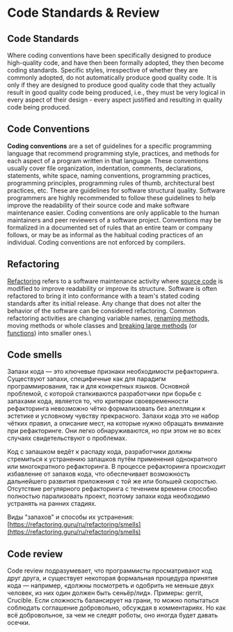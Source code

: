 # Code Standards & Review

## Code Standards

Where coding conventions have been specifically designed to produce high-quality code, and have then been formally adopted, they then become coding standards. Specific styles, irrespective of whether they are commonly adopted, do not automatically produce good quality code. It is only if they are designed to produce good quality code that they actually result in good quality code being produced, i.e., they must be very logical in every aspect of their design - every aspect justified and resulting in quality code being produced.

## Code Conventions

**Coding conventions** are a set of guidelines for a specific programming language that recommend programming style, practices, and methods for each aspect of a program written in that language. These conventions usually cover file organization, indentation, comments, declarations, statements, white space, naming conventions, programming practices, programming principles, programming rules of thumb, architectural best practices, etc. These are guidelines for software structural quality. Software programmers are highly recommended to follow these guidelines to help improve the readability of their source code and make software maintenance easier. Coding conventions are only applicable to the human maintainers and peer reviewers of a software project. Conventions may be formalized in a documented set of rules that an entire team or company follows, or may be as informal as the habitual coding practices of an individual. Coding conventions are not enforced by compilers.

## Refactoring

[Refactoring](https://en.wikipedia.org/wiki/Refactoring) refers to a software maintenance activity where [source code](https://en.wikipedia.org/wiki/Source\_code) is modified to improve readability or improve its structure. Software is often refactored to bring it into conformance with a team's stated coding standards after its initial release. Any change that does not alter the behavior of the software can be considered refactoring. Common refactoring activities are changing variable names, [renaming methods](https://en.wikipedia.org/wiki/Rename\_Method), moving methods or whole classes and [breaking large methods](https://en.wikipedia.org/wiki/Extract\_Method) (or [functions](https://en.wikipedia.org/wiki/Function\_\(programming\))) into smaller ones.\


## Code smells

Запахи кода — это ключевые признаки необходимости рефакторинга. Существуют запахи, специфичные как для парадигм программирования, так и для конкретных языков. Основной проблемой, с которой сталкиваются разработчики при борьбе с запахами кода, является то, что критерии своевременности рефакторинга невозможно чётко формализовать без апелляции к эстетике и условному чувству прекрасного. Запахи кода это не набор чётких правил, а описание мест, на которые нужно обращать внимание при рефакторинге. Они легко обнаруживаются, но при этом не во всех случаях свидетельствуют о проблемах.

Код с запашком ведёт к распаду кода, разработчики должны стремиться к устранению запашков путём применения однократного или многократного рефакторинга. В процессе рефакторинга происходит избавление от запахов кода, что обеспечивает возможность дальнейшего развития приложения с той же или большей скоростью. Отсутствие регулярного рефакторинга с течением времени способно полностью парализовать проект, поэтому запахи кода необходимо устранять на ранних стадиях.

Виды "запахов" и способы их устранения: [https://refactoring.guru/ru/refactoring/smells](https://refactoring.guru/ru/refactoring/smells)

## Code review

Code review подразумевает, что программисты просматривают код друг друга, и существует некоторая формальная процедура принятия кода — например, «должны посмотреть и одобрить не меньше двух человек, из них один должен быть сеньёр/лид». Примеры: gerrit, Crucible. Если сложность балансирует на грани, то можно попытаться соблюдать соглашение добровольно, обсуждая в комментариях. Но как всё добровольное, за чем не следят роботы, оно иногда будет давать осечки.
